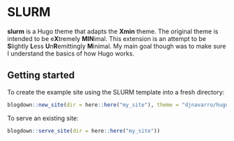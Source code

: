 SLURM
================

**slurm** is a Hugo theme that adapts the **Xmin** theme. The original
theme is intended to be e**X**tremely **MIN**imal. This extension is an
attempt to be **S**lightly **L**ess **U**n**R**emittingly **M**inimal.
My main goal though was to make sure I understand the basics of how Hugo
works.

## Getting started

To create the example site using the SLURM template into a fresh
directory:

``` r
blogdown::new_site(dir = here::here("my_site"), theme = "djnavarro/hugo-slurm"))
```

To serve an existing site:

``` r
blogdown::serve_site(dir = here::here("my_site"))
```
